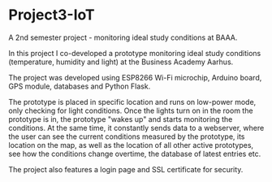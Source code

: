 # Project3-IoT
A 2nd semester project - monitoring ideal study conditions at BAAA.

In this project I co-developed a prototype monitoring ideal study conditions (temperature, humidity and light) at the Business Academy Aarhus. 

The project was developed using ESP8266 Wi-Fi microchip, Arduino board, GPS module, databases and Python Flask.

The prototype is placed in specific location and runs on low-power mode, only checking for light conditions. Once the lights turn on in the room the prototype is in,
the prototype "wakes up" and starts monitoring the conditions. At the same time, it constantly sends data to a webserver, where the user can see the current conditions
measured by the prototype, its location on the map, as well as the location of all other active prototypes, see how the conditions change overtime, the database of latest entries etc.

The project also features a login page and SSL certificate for security. 
